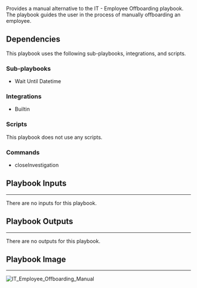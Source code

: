 Provides a manual alternative to the IT - Employee Offboarding playbook. The playbook guides the user in the process of manually offboarding an employee.

## Dependencies
This playbook uses the following sub-playbooks, integrations, and scripts.

### Sub-playbooks
* Wait Until Datetime

### Integrations
* Builtin

### Scripts
This playbook does not use any scripts.

### Commands
* closeInvestigation

## Playbook Inputs
---
There are no inputs for this playbook.

## Playbook Outputs
---
There are no outputs for this playbook.

## Playbook Image
---
![IT_Employee_Offboarding_Manual](../../doc_files/IT_Employee_Offboarding_Manual.png)
